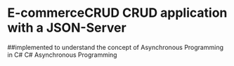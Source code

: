 # E-commerceCRUD CRUD application with a JSON-Server 
##implemented to understand the concept of Asynchronous Programming in C#
C# Asynchronous Programming
